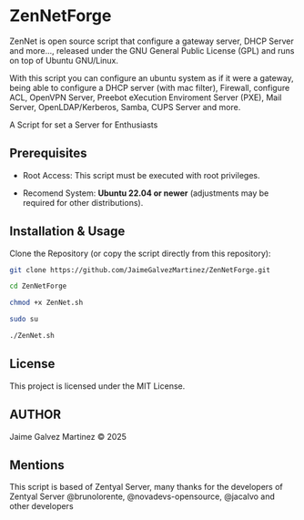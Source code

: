 # ZenNetForge
ZenNet is open source script that configure a gateway server, DHCP Server and more..., released under the GNU General Public License (GPL) and runs on top of Ubuntu GNU/Linux.

With this script you can configure an ubuntu system as if it were a gateway, being able to configure a DHCP server (with mac filter), Firewall, configure ACL, OpenVPN Server, Preebot eXecution Enviroment Server (PXE), Mail Server, OpenLDAP/Kerberos, Samba, CUPS Server and more.

A Script for set a Server for Enthusiasts

## Prerequisites

-  Root Access: This script must be executed with root privileges.

- Recomend System: **Ubuntu 22.04 or newer** (adjustments may be required for other distributions).

## Installation & Usage

Clone the Repository (or copy the script directly from this repository):

```bash
git clone https://github.com/JaimeGalvezMartinez/ZenNetForge.git

cd ZenNetForge

chmod +x ZenNet.sh

sudo su

./ZenNet.sh
```

## License

This project is licensed under the MIT License. 

## AUTHOR

Jaime Galvez Martinez &COPY; 2025

## Mentions

This script is based of Zentyal Server, many thanks for the developers of Zentyal Server @brunolorente, @novadevs-opensource, @jacalvo and other developers
